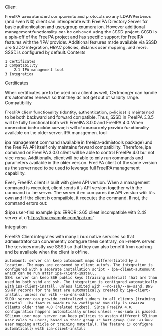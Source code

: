  Client

FreeIPA uses standard components and protocols so any LDAP/Kerberos (and even NIS) client can interoperate with FreeIPA Directory Server for basic authentication and user/group enumeration. However additional management functionality can be achieved using the SSSD project. SSSD is a spin-off of the FreeIPA project and has specific support for FreeIPA features with the 'IPA' provider. Additional features made available via SSSD are SUDO integration, HBAC policies, SELinux user mapping, and more. SSSD is configured by default.
Contents

    1 Certificates
    2 Compatibility
        2.1 IPA management tool
    3 Integration

Certificates

When certificates are to be used on a client as well, Certmonger can handle it's automated renewal so that they do not get out of validity range.
Compatibility

FreeIPA client functionality (identity, authentication, policies) is maintained to be both backward and forward compatible. Thus, SSSD in FreeIPA 3.3.5 will be fully functional both with FreeIPA 3.0.0 and FreeIPA 4.0. When connected to the older server, it will of course only provide functionality available on the older server.
IPA management tool

ipa management command (available in freeipa-admintools package) and the FreeIPA API itself only maintains forward compatibility. Therefore, ipa command on FreeIPA 3.0.0 client will be able to control FreeIPA 4.0 but not vice versa. Additionally, client will be able to only run commands and parameters available in the older version. FreeIPA client of the same version as the server need to be used to leverage full FreeIPA management capability.

Every FreeIPA client is built with given API version. When a management command is executed, client sends it's API version together with the command to the server. The server then compares the API version with it's own and if the client is compatible, it executes the command. If not, the command errors out:

$ ipa user-find example
ipa: ERROR: 2.65 client incompatible with 2.49 server at u'https://ipa.example.com/ipa/xml'

Integration

FreeIPA Client integrates with many Linux native services so that administrator can conveniently configure them centrally, on FreeIPA server. The services mostly use SSSD so that they can also benefit from caching and be available when the client is offline.

    automount: server can keep automount maps differentiated by a location. The maps are consumed by client autofs. The integration is configured with a separate installation script - ipa-client-automount which can be run after ipa-client-install.
    SSH: server can keep SSH public keys (training material) that are than used by both sshd and ssh. The integration is configured automatically with ipa-client-install, unless limited with --no-ssh/--no-sshd. DNS SSHFP records for the host are automatically created by ipa-client-install, unless run with --no-dns-sshfp.
    SUDO: server can provide centralized sudoers to all clients (training material. The feature needs to be configured manually in FreeIPA clients older than 4.0 (related ticket). Since FreeIPA 4.0, configuration happens automatically unless unless --no-sudo is passed.
    SELinux user map: server can keep policies to assign different SELinux user roles to users, based on their group or host group (see SELinux user mapping article or training material). The feature is configure automatically with ipa-client-install